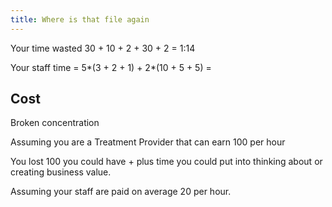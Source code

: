 ```yaml
---
title: Where is that file again
---
```


Your time wasted 30 + 10 + 2 + 30 + 2 = 1:14

Your staff time = 5*(3 + 2 + 1) + 2*(10 + 5 + 5) =

## Cost

Broken concentration

Assuming you are a Treatment Provider that can earn 100 per hour

You lost 100 you could have + plus time you could put into thinking about or creating business value.

Assuming your staff are paid on average 20 per hour.
